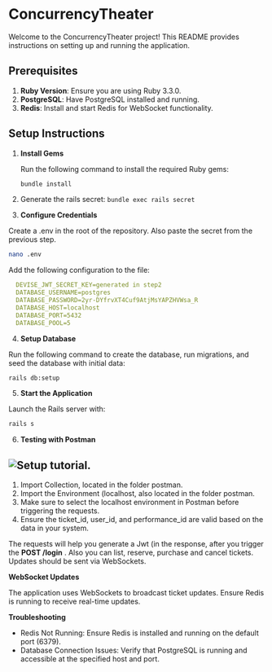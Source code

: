 # ConcurrencyTheater

Welcome to the ConcurrencyTheater project! This README provides instructions on setting up and running the application.

## Prerequisites

1. **Ruby Version**: Ensure you are using Ruby 3.3.0.
2. **PostgreSQL**: Have PostgreSQL installed and running.
3. **Redis**: Install and start Redis for WebSocket functionality.

## Setup Instructions

1. **Install Gems**

   Run the following command to install the required Ruby gems:

   ```bash
   bundle install
   ```
2. Generate the rails secret: `bundle exec rails secret`
3. **Configure Credentials**

Create a .env in the root of the repository. Also paste the secret from the previous step.

```bash
nano .env
```

Add the following configuration to the file:

```yaml
  DEVISE_JWT_SECRET_KEY=generated in step2
  DATABASE_USERNAME=postgres
  DATABASE_PASSWORD=2yr-DYfrvXT4Cuf9AtjMsYAPZHVWsa_R
  DATABASE_HOST=localhost
  DATABASE_PORT=5432
  DATABASE_POOL=5
```

4. **Setup Database**

Run the following command to create the database, run migrations, and seed the database with initial data:

```bash
rails db:setup
```

5. **Start the Application**

Launch the Rails server with:

```bash
rails s
```

6. **Testing with Postman**
## ![Setup tutorial.](https://github.com/user-attachments/assets/f24cd655-4000-4635-a52d-fd474727be8f)
   1. Import Collection, located in the folder postman.
   2. Import the Environment (localhost, also located in the folder postman.
   3. Make sure to select the localhost environment in Postman before triggering the requests.
   4. Ensure the ticket_id, user_id, and performance_id are valid based on the data in your system.

The requests will help you generate a Jwt (in the response, after you trigger the **POST /login** . Also you can list, reserve, purchase and cancel tickets. Updates should be sent via WebSockets.

**WebSocket Updates**

The application uses WebSockets to broadcast ticket updates. Ensure Redis is running to receive real-time updates.

**Troubleshooting**

- Redis Not Running: Ensure Redis is installed and running on the default port (6379).
- Database Connection Issues: Verify that PostgreSQL is running and accessible at the specified host and port.
